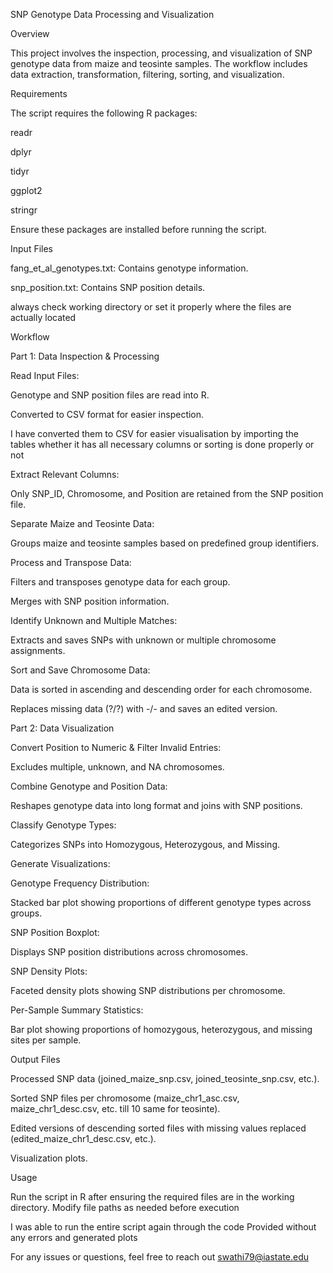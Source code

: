 SNP Genotype Data Processing and Visualization

Overview

This project involves the inspection, processing, and visualization of SNP genotype data from maize and teosinte samples. The workflow includes data extraction, transformation, filtering, sorting, and visualization.

Requirements

The script requires the following R packages:

readr

dplyr

tidyr

ggplot2

stringr

Ensure these packages are installed before running the script.

Input Files

fang_et_al_genotypes.txt: Contains genotype information.

snp_position.txt: Contains SNP position details.


always check working directory or set it properly where the files are actually located 

Workflow

Part 1: Data Inspection & Processing

Read Input Files:

Genotype and SNP position files are read into R.

Converted to CSV format for easier inspection.

I have converted them to CSV for easier visualisation by importing the tables whether it has all necessary columns or sorting is done properly or not 

Extract Relevant Columns:

Only SNP_ID, Chromosome, and Position are retained from the SNP position file.


Separate Maize and Teosinte Data:

Groups maize and teosinte samples based on predefined group identifiers.

Process and Transpose Data:

Filters and transposes genotype data for each group.

Merges with SNP position information.

Identify Unknown and Multiple Matches:

Extracts and saves SNPs with unknown or multiple chromosome assignments.

Sort and Save Chromosome Data:

Data is sorted in ascending and descending order for each chromosome.

Replaces missing data (?/?) with -/- and saves an edited version.

Part 2: Data Visualization

Convert Position to Numeric & Filter Invalid Entries:

Excludes multiple, unknown, and NA chromosomes.

Combine Genotype and Position Data:

Reshapes genotype data into long format and joins with SNP positions.

Classify Genotype Types:

Categorizes SNPs into Homozygous, Heterozygous, and Missing.

Generate Visualizations:

Genotype Frequency Distribution:

Stacked bar plot showing proportions of different genotype types across groups.

SNP Position Boxplot:

Displays SNP position distributions across chromosomes.

SNP Density Plots:

Faceted density plots showing SNP distributions per chromosome.

Per-Sample Summary Statistics:

Bar plot showing proportions of homozygous, heterozygous, and missing sites per sample.

Output Files

Processed SNP data (joined_maize_snp.csv, joined_teosinte_snp.csv, etc.).

Sorted SNP files per chromosome (maize_chr1_asc.csv, maize_chr1_desc.csv, etc. till 10 same for teosinte).

Edited versions of descending sorted files with missing values replaced (edited_maize_chr1_desc.csv, etc.).

Visualization plots.

Usage

Run the script in R after ensuring the required files are in the working directory. Modify file paths as needed before execution

I was able to run the entire script again through the code Provided without any errors and generated plots 

For any issues or questions, feel free to reach out
swathi79@iastate.edu


